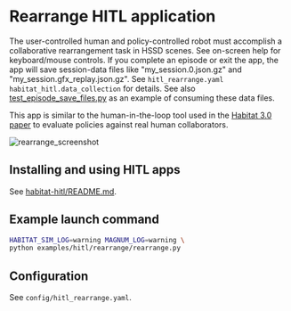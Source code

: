 # Rearrange HITL application

The user-controlled human and policy-controlled robot must accomplish a collaborative rearrangement task in HSSD scenes. See on-screen help for keyboard/mouse controls. If you complete an episode or exit the app, the app will save session-data files like "my_session.0.json.gz" and "my_session.gfx_replay.json.gz". See `hitl_rearrange.yaml habitat_hitl.data_collection` for details. See also [test_episode_save_files.py](../../../habitat-hitl/habitat_hitl/scripts/test_episode_save_files.py) as an example of consuming these data files.

This app is similar to the human-in-the-loop tool used in the [Habitat 3.0 paper](https://arxiv.org/abs/2310.13724) to evaluate policies against real human collaborators.

![rearrange_screenshot](https://github.com/facebookresearch/habitat-lab/assets/6557808/acc5ae02-fb62-4fa3-9e0a-b2df6a735983)

## Installing and using HITL apps
See [habitat-hitl/README.md](../../../habitat-hitl/README.md).

## Example launch command

```bash
HABITAT_SIM_LOG=warning MAGNUM_LOG=warning \
python examples/hitl/rearrange/rearrange.py
```

## Configuration
See `config/hitl_rearrange.yaml`.
